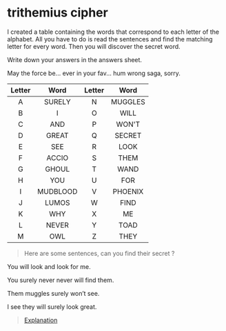 # trithemius cipher

I created a table containing the words that correspond to each letter of the alphabet.
All you have to do is read the sentences and find the matching letter for every word.
Then you will discover the secret word.

Write down your answers in the answers sheet.

May the force be... ever in your fav...
hum wrong saga, sorry.


|Letter|Word|Letter|Word|
|:----------:|:-------------:|:----------:|:-------------:|
|A|SURELY|N|MUGGLES|
|B|I|O|WILL|
|C|AND|P|WON'T|
|D|GREAT|Q|SECRET|
|E|SEE|R|LOOK|
|F|ACCIO|S|THEM|
|G|GHOUL|T|WAND|
|H|YOU|U|FOR|
|I|MUDBLOOD|V|PHOENIX|
|J|LUMOS|W|FIND|
|K|WHY|X|ME|
|L|NEVER|Y|TOAD|
|M|OWL|Z|THEY|
 
 
 
> Here are some sentences, can you find their secret ?


You will look and look for me.


You surely never never will find them.


Them muggles surely won’t see.


I see they will surely look great.



> [Explanation](4-stégano_Trithème_explanation.md)
